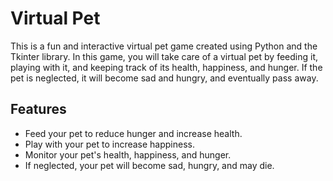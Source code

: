 # Virtual Pet

This is a fun and interactive virtual pet game created using Python and the Tkinter library. In this game, you will take care of a virtual pet by feeding it, playing with it, and keeping track of its health, happiness, and hunger. If the pet is neglected, it will become sad and hungry, and eventually pass away.

## Features
- Feed your pet to reduce hunger and increase health.
- Play with your pet to increase happiness.
- Monitor your pet's health, happiness, and hunger.
- If neglected, your pet will become sad, hungry, and may die.
